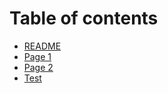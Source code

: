 # Table of contents

* [README](README.md)
* [Page 1](page-1.md)
* [Page 2](page-2.md)
* [Test](ABCXYZ.md)
